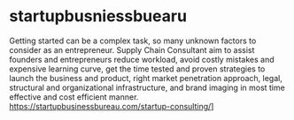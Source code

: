 # startupbusniessbuearu
Getting started can be a complex task, so many unknown factors to consider as an entrepreneur. Supply Chain Consultant aim to assist founders and entrepreneurs reduce workload, avoid costly mistakes and expensive learning curve, get the time tested and proven strategies to launch the business and product, right market penetration approach, legal, structural and organizational infrastructure, and brand imaging in most time effective and cost efficient manner. https://startupbusinessbureau.com/startup-consulting/]
